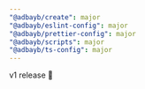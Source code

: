 ```yaml
---
"@adbayb/create": major
"@adbayb/eslint-config": major
"@adbayb/prettier-config": major
"@adbayb/scripts": major
"@adbayb/ts-config": major
---
```


v1 release 🚀
